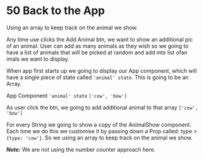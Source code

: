 # 50 Back to the App

Using an array to keep track on the animal we show.

Any time use clicks the Add Animal btn, we want to show an additional pic of an animal. User can add as many animals as they wish so we going to have a list of animals that will be picked at random and add into list ofan imals we want to display.

When app first starts up we going to display our App component, which will have a single piece of state called `'animal' state`. This is going to be an Array.

App Component
`'animal' state`
`['cow', 'bow']`

As user click the btn, we going to add additional animal to that array `['cow', 'bow']`

For every String we going to show a copy of the AnimalShow component. Each time we do this we customise it by passing down a Prop called: type > `{type: 'cow'}`.
So we using an array to keep track on the animal we show.

**_Note:_** We are not using the number counter approach here.
